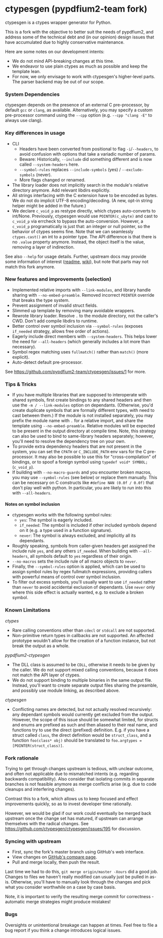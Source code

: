 # ctypesgen (pypdfium2-team fork)

ctypesgen is a ctypes wrapper generator for Python.

This is a fork with the objective to better suit the needs of pypdfium2, and address some of the technical debt and (in our opinion) design issues that have accumulated due to highly conservative maintenance.

Here are some notes on our development intents:
* We do not mind API-breaking changes at this time.
* We endeavor to use plain ctypes as much as possible and keep the template lean.
* For now, we only envisage to work with ctypesgen's higher-level parts. The parser backend may be out of our scope.


### System Dependencies

ctypesgen depends on the presence of an external C pre-processor, by default `gcc` or `clang`, as available.
Alternatively, you may specify a custom pre-processor command using the `--cpp` option (e.g. `--cpp "clang -E"` to always use clang).


### Key differences in usage

* CLI
  - Headers have been converted from positional to flag `-i`/`--headers`, to avoid confusion with options that take a variadic number of params.
  - Beware: Historically, `--include` did something different and is now called `--system-headers` here.
  - `--symbol-rules` replaces `--include-symbols` (yes) / `--exclude-symbols` (never).
  - More flags changed or renamed.
* The library loader does not implicitly search in the module's relative directory anymore. Add relevant libdirs explicitly.
* All strings interfacing with the C extension have to be encoded as bytes. We do not do implicit UTF-8 encoding/decoding. (A new, opt-in string helper might be added in the future.)
* We declare `c_void_p` as restype directly, which ctypes auto-converts to int/None. Previously, ctypesgen would use `POINTER(c_ubyte)` and cast to `c_void_p` via errcheck to bypass the auto-conversion. However, a `c_void_p` programatically is just that: an integer or null pointer, so the behavior of ctypes seems fine. Note that we can seamlessly `ctypes.cast()` an int to a pointer type. The API difference is that there is no `.value` property anymore. Instead, the object itself is the value, removing a layer of indirection.

See also `--help` for usage details.
Further, upstream docs may provide some information of interest ([readme](https://github.com/ctypesgen/ctypesgen#readme), [wiki](https://github.com/ctypesgen/ctypesgen/wiki)), but note that parts may not match this fork anymore.


### New features and improvements (selection)

* Implemented relative imports with `--link-modules`, and library handle sharing with `--no-embed-preamble`. Removed incorrect `POINTER` override that breaks the type system.
* Prevent assignment of invalid struct fields.
* Slimmed up template by removing many avoidable wrappers.
* Rewrote library loader. Resolve `.` to the module directory, not the caller's CWD. Don't add compile libdirs to runtime.
* Better control over symbol inclusion via `--symbol-rules` (exposes `if_needed` strategy, allows free order of actions).
* Eagerly include direct members with `--system-headers`. This helps lower the need for `--all-headers` (which generally includes a lot more than necessary).
* Symbol regex matching uses `fullmatch()` rather than `match()` (more explicit).
* Auto-detect default pre-processor.

See https://github.com/pypdfium2-team/ctypesgen/issues/1 for more.


### Tips & Tricks

* If you have multiple libraries that are supposed to interoperate with shared symbols, first create bindings to any shared headers and then use the `-m / --link-modules` option on dependants. (Otherwise, you'd create duplicate symbols that are formally different types, with need to cast between them.)
  If the module is not installed separately, you may prefix the module name with `.` for a relative import, and share the template using `--no-embed-preamble`. Relative modules will be expected to be present in the output directory at compile time.
  Note, this strategy can also be used to bind to same-library headers separately; however, you'll need to resolve the dependency tree on your own.
* To provide extra dependency headers that are not present in the system, you can set the `CPATH` or `C_INCLUDE_PATH` env vars for the C pre-processor. It may also be possible to use this for "cross-compilation" of bindings, or to spoof a foreign symbol using `typedef void* SYMBOL;` (`c_void_p`).
* If building with `--no-macro-guards` and you encounter broken macros, you may use `--symbol-rules` (see below) or replace them manually. This can be necessary on C constructs like `#define NAN (0.0f / 0.0f)` that don't play well with python. In particular, you are likely to run into this with `--all-headers`.

#### Notes on symbol inclusion

* ctypesgen works with the following symbol rules:
  - `yes`: The symbol is eagerly included.
  - `if_needed`: The symbol is included if other included symbols depend on it (e.g. a type used in a function signature).
  - `never`: The symbol is always excluded, and implicitly all its dependants.
* Roughly speaking, symbols from caller-given headers get assigned the include rule `yes`, and any others `if_needed`. When building with `--all-headers`, all symbols default to `yes` regardless of their origin.
* `--no-macros` sets the include rule of all macro objects to `never`.
* Finally, the `--symbol-rules` option is applied, which can be used to assign symbol rules by regex fullmatch expressions, providing callers with powerful means of control over symbol inclusion.
* To filter out excess symbols, you'll usually want to use `if_needed` rather than `never` to avoid accidental exclusion of dependants. Use `never` only where this side effect is actually wanted, e.g. to exclude a broken symbol.


### Known Limitations

*ctypes*
* Rare calling conventions other than `cdecl` or `stdcall` are not supported.
* Non-primitive return types in callbacks are not supported. An affected prototype wouldn't allow for the creation of a function instance, but not break the output as a whole.

*pypdfium2-ctypesgen*
* The DLL class is assumed to be `CDLL`, otherwise it needs to be given by the caller. We do not support mixed calling conventions, because it does not match the API layer of ctypes.
* We do not support binding to multiple binaries in the same output file. Instead, you'll want to create separate output files sharing the preamble, and possibly use module linking, as described above.

*ctypesgen*
* Conflicting names are detected, but not actually resolved recursively: any dependant symbols would currently get excluded from the output.
  However, the scope of this issue should be somewhat limited, for structs and enums are prefixed as such and then aliased to their real name, and functions try to use the direct (prefixed) definition.
  E.g. if you have a struct called `class`, the direct definition would be `struct_class`, and a function `foo(class* obj)` should be translated to `foo.argtypes = [POINTER(struct_class)]`.


### Fork rationale

Trying to get through changes upstream is tedious, with unclear outcome, and often not applicable due to mismatched intents (e.g. regarding backwards compatibility). Also consider that isolating commits in separate branches is not feasible anymore as merge conflicts arise (e.g. due to code cleanups and interfering changes).

Contrast this to a fork, which allows us to keep focused and effect improvements quickly, so as to invest developer time rationally.

However, we would be glad if our work could eventually be merged back upstream once the change set has matured, if upstream can arrange themselves with the radical changes.
See https://github.com/ctypesgen/ctypesgen/issues/195 for discussion.


### Syncing with upstream

- First, sync the fork's master branch using GitHub's web interface.
- View changes on [GitHub's compare page](https://github.com/pypdfium2-team/ctypesgen/compare/pypdfium2...master).
- Pull and merge locally, then push the result.

Last time we had to do this, `git merge origin/master -Xours` did a good job.
Changes to files we haven't really modified can usually just be pulled in as-is.
Otherwise, you'll have to manually look through the changes and pick what you consider worthwhile on a case by case basis.

Note, it is important to verify the resulting merge commit for correctness - automatic merge strategies might produce mistakes!


### Bugs

Oversights or unintentional breakage can happen at times. Feel free to file a bug report if you think a change introduces logical issues.
